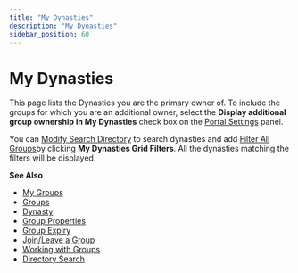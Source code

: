 ```yaml
---
title: "My Dynasties"
description: "My Dynasties"
sidebar_position: 60
---
```


# My Dynasties

This page lists the Dynasties you are the primary owner of. To include the groups for which you are
an additional owner, select the **Display additional group ownership in My Dynasties** check box on
the [Portal Settings](/docs/directorymanager/11.0/portal/generalfeatures/portal.md) panel.

You can
[Modify Search Directory](/docs/directorymanager/11.0/portal/group/allgroups/allgroups.md#modify-search-directory)
to search dynasties and add
[Filter All Groups](/docs/directorymanager/11.0/portal/group/allgroups/allgroups.md#filter-all-groups)by
clicking **My Dynasties Grid Filters**. All the dynasties matching the filters will be displayed.

**See Also**

- [My Groups](/docs/directorymanager/11.0/portal/group/mygroups/mygroups.md)
- [Groups](/docs/directorymanager/11.0/portal/group/create/overview.md)
- [Dynasty](/docs/directorymanager/11.0/portal/group/dynasty/overview.md)
- [Group Properties](/docs/directorymanager/11.0/portal/group/properties/overview.md)
- [Group Expiry](/docs/directorymanager/11.0/portal/group/workingwithgroups/groupexpiry.md)
- [Join/Leave a Group](/docs/directorymanager/11.0/portal/group/workingwithgroups/groupjoinleave.md)
- [Working with Groups](/docs/directorymanager/11.0/portal/group/workingwithgroups/workingwithgroups.md)
- [Directory Search](/docs/directorymanager/11.0/portal/generalfeatures/search.md)
